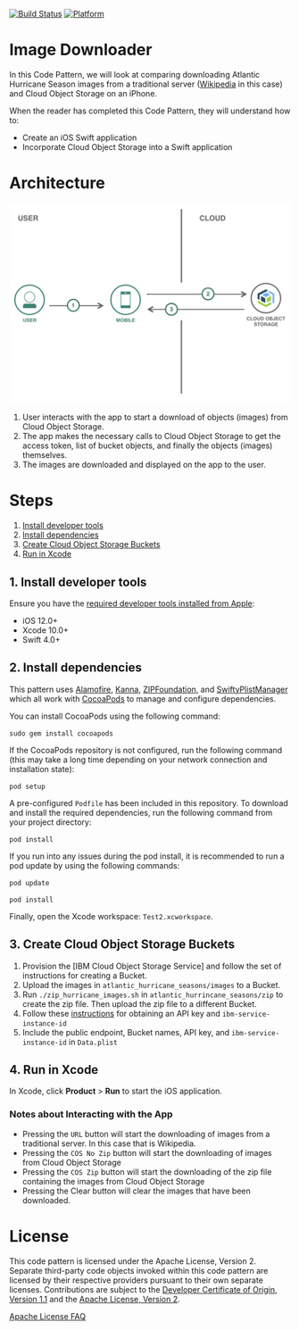 [![Build Status](https://travis-ci.com/IBM/swift-cloud-object-storage-example.svg?branch=master)](https://travis-ci.com/IBM/swift-cloud-object-storage-example)
[![Platform](https://img.shields.io/badge/platform-ios_swift-lightgrey.svg?style=flat)](https://developer.apple.com/swift/)

# Image Downloader
In this Code Pattern, we will look at comparing downloading Atlantic Hurricane Season images from a traditional server ([Wikipedia](https://en.wikipedia.org/wiki/Atlantic_hurricane_season ) in this case) and Cloud Object Storage on an iPhone.

When the reader has completed this Code Pattern, they will understand how to:

* Create an iOS Swift application
* Incorporate Cloud Object Storage into a Swift application

# Architecture

![](readme_images/architecture.png)

1. User interacts with the app to start a download of objects (images) from Cloud Object Storage.
2. The app makes the necessary calls to Cloud Object Storage to get the access token, list of bucket objects, and finally the objects (images) themselves.
3. The images are downloaded and displayed on the app to the user.

# Steps

1. [Install developer tools](#1-install-developer-tools)
2. [Install dependencies](#2-install-dependencies)
3. [Create Cloud Object Storage Buckets](#3-create-cloud-object-storage-buckets)
4. [Run in Xcode](#4-run-in-xcode)

## 1. Install developer tools

Ensure you have the [required developer tools installed from Apple](https://developer.apple.com/download/):

* iOS 12.0+
* Xcode 10.0+
* Swift 4.0+

## 2. Install dependencies

This pattern uses [Alamofire](https://github.com/Alamofire/Alamofire), [Kanna](https://github.com/tid-kijyun/Kanna), [ZIPFoundation](https://github.com/weichsel/ZIPFoundation), and [SwiftyPlistManager](https://github.com/rebeloper/SwiftyPlistManager) which all work with [CocoaPods](https://cocoapods.org/) to manage and configure dependencies.

You can install CocoaPods using the following command:

```
sudo gem install cocoapods
```

If the CocoaPods repository is not configured, run the following command (this may take a long time depending on your network connection and installation state):

```
pod setup
```

A pre-configured `Podfile` has been included in this repository. To download and install the required dependencies, run the following command from your project directory:

```
pod install
```

If you run into any issues during the pod install, it is recommended to run a pod update by using the following commands:

```
pod update
```

```
pod install
```

Finally, open the Xcode workspace: `Test2.xcworkspace`.

## 3. Create Cloud Object Storage Buckets

1. Provision the [IBM Cloud Object Storage Service] and follow the set of instructions for creating a Bucket.
2. Upload the images in `atlantic_hurricane_seasons/images` to a Bucket. 
3. Run `./zip_hurricane_images.sh` in `atlantic_hurrincane_seasons/zip` to create the zip file. Then upload the zip file to a different Bucket.
4. Follow these [instructions](https://console.bluemix.net/docs/services/cloud-object-storage/cli/curl.html#request-an-iam-token-using-an-api-key) for obtaining an API key and `ibm-service-instance-id`
5. Include the public endpoint, Bucket names, API key, and `ibm-service-instance-id` in `Data.plist`

## 4. Run in Xcode

In Xcode, click **Product** > **Run** to start the iOS application.

### Notes about Interacting with the App
* Pressing the `URL` button will start the downloading of images from a traditional server. In this case that is Wikipedia.
* Pressing the `COS No Zip` button will start the downloading of images from Cloud Object Storage
* Pressing the `COS Zip` button will start the downloading of the zip file containing the images from Cloud Object Storage
* Pressing the Clear button will clear the images that have been downloaded.

# License

This code pattern is licensed under the Apache License, Version 2. Separate third-party code objects invoked within this code pattern are licensed by their respective providers pursuant to their own separate licenses. Contributions are subject to the [Developer Certificate of Origin, Version 1.1](https://developercertificate.org/) and the [Apache License, Version 2](https://www.apache.org/licenses/LICENSE-2.0.txt).

[Apache License FAQ](https://www.apache.org/foundation/license-faq.html#WhatDoesItMEAN)
